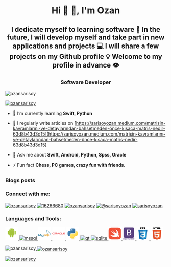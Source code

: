 <h1 align="center">Hi  👾 🤖, I'm Ozan</h1>
<h2 align= "center"> I dedicate myself to learning software 🦾 In the future, I will develop myself and take part in new applications and projects  💻  I will share a few projects on my Github profile 💡  Welcome to my profile in advance 👁 </h2>

<h3 align="center">Software Developer</h3>

<p align="left"> <img src="https://komarev.com/ghpvc/?username=ozn34&label=Profile%20views&color=0e75b6&style=flat" alt="ozansarisoy" /> </p>

<p align="left"> <a href="https://github.com/ryo-ma/github-profile-trophy"><img src="https://github-profile-trophy.vercel.app/?username=ozansarisoy" alt="ozansarisoy" /></a> </p>

- 🌱 I’m currently learning **Swift, Python**

- 📝 I regularly write articles on [https://sarisoyozan.medium.com/matrisin-kavramlarını-ve-detaylarından-bahsetmeden-önce-kısaca-matris-nedir-63d8b43d3d15](https://sarisoyozan.medium.com/matrisin-kavramlarını-ve-detaylarından-bahsetmeden-önce-kısaca-matris-nedir-63d8b43d3d15)

- 💬 Ask me about **Swift, Android, Python, Spss, Oracle**


- ⚡ Fun fact **Chess, PC games, crazy fun with friends.**

### Blogs posts
<!-- BLOG-POST-LIST:START -->
<!-- BLOG-POST-LIST:END -->

<h3 align="left">Connect with me:</h3>
<p align="left">
<a href="https://linkedin.com/in/ozansarisoy" target="blank"><img align="center" src="https://raw.githubusercontent.com/rahuldkjain/github-profile-readme-generator/master/src/images/icons/Social/linked-in-alt.svg" alt="ozansarisoy" height="30" width="40" /></a>
<a href="https://stackoverflow.com/users/16266680" target="blank"><img align="center" src="https://raw.githubusercontent.com/rahuldkjain/github-profile-readme-generator/master/src/images/icons/Social/stack-overflow.svg" alt="16266680" height="30" width="40" /></a>
<a href="https://kaggle.com/ozansarisoy" target="blank"><img align="center" src="https://raw.githubusercontent.com/rahuldkjain/github-profile-readme-generator/master/src/images/icons/Social/kaggle.svg" alt="ozansarisoy" height="30" width="40" /></a>
<a href="https://medium.com/@sarisoyozan" target="blank"><img align="center" src="https://raw.githubusercontent.com/rahuldkjain/github-profile-readme-generator/master/src/images/icons/Social/medium.svg" alt="@sarisoyozan" height="30" width="40" /></a>
<a href="https://www.hackerrank.com/sarisoyozan" target="blank"><img align="center" src="https://raw.githubusercontent.com/rahuldkjain/github-profile-readme-generator/master/src/images/icons/Social/hackerrank.svg" alt="sarisoyozan" height="30" width="40" /></a>
</p>

<h3 align="left">Languages and Tools:</h3>
<p align="left"> <a href="https://developer.android.com" target="_blank"> <img src="https://raw.githubusercontent.com/devicons/devicon/master/icons/android/android-original-wordmark.svg" alt="android" width="40" height="40"/> </a> <a href="https://www.microsoft.com/en-us/sql-server" target="_blank"> <img src="https://www.svgrepo.com/show/303229/microsoft-sql-server-logo.svg" alt="mssql" width="40" height="40"/> </a> <a href="https://www.mysql.com/" target="_blank"> <img src="https://raw.githubusercontent.com/devicons/devicon/master/icons/mysql/mysql-original-wordmark.svg" alt="mysql" width="40" height="40"/> </a> <a href="https://www.oracle.com/" target="_blank"> <img src="https://raw.githubusercontent.com/devicons/devicon/master/icons/oracle/oracle-original.svg" alt="oracle" width="40" height="40"/> </a> <a href="https://www.python.org" target="_blank"> <img src="https://raw.githubusercontent.com/devicons/devicon/master/icons/python/python-original.svg" alt="python" width="40" height="40"/> </a> <a href="https://www.qt.io/" target="_blank"> <img src="https://upload.wikimedia.org/wikipedia/commons/0/0b/Qt_logo_2016.svg" alt="qt" width="40" height="40"/> </a> <a href="https://www.sqlite.org/" target="_blank"> <img src="https://www.vectorlogo.zone/logos/sqlite/sqlite-icon.svg" alt="sqlite" width="40" height="40"/> </a> <a href="https://developer.apple.com/swift/" target="_blank"> <img src="https://raw.githubusercontent.com/devicons/devicon/master/icons/swift/swift-original.svg" alt="swift" width="40" height="40"/> </a>
<a href="https://getbootstrap.com" target="_blank"> <img src="https://raw.githubusercontent.com/devicons/devicon/master/icons/bootstrap/bootstrap-plain-wordmark.svg" alt="bootstrap" width="40" height="40"/> </a> <a href="https://www.w3schools.com/css/" target="_blank"> <img src="https://raw.githubusercontent.com/devicons/devicon/master/icons/css3/css3-original-wordmark.svg" alt="css3" width="40" height="40"/> </a> <a href="https://www.w3.org/html/" target="_blank"> <img src="https://raw.githubusercontent.com/devicons/devicon/master/icons/html5/html5-original-wordmark.svg" alt="html5" width="40" height="40"/>
</p>

<p><img align="left" src="https://github-readme-stats.vercel.app/api/top-langs?username=ozansarisoy&show_icons=true&locale=en&layout=compact" alt="ozansarisoy" /></p>

<p>&nbsp;<img align="center" src="https://github-readme-stats.vercel.app/api?username=ozansarisoy&show_icons=true&locale=en" alt="ozansarisoy" /></p>

<p><img align="center" src="https://github-readme-streak-stats.herokuapp.com/?user=ozansarisoy&" alt="ozansarisoy" /></p>


